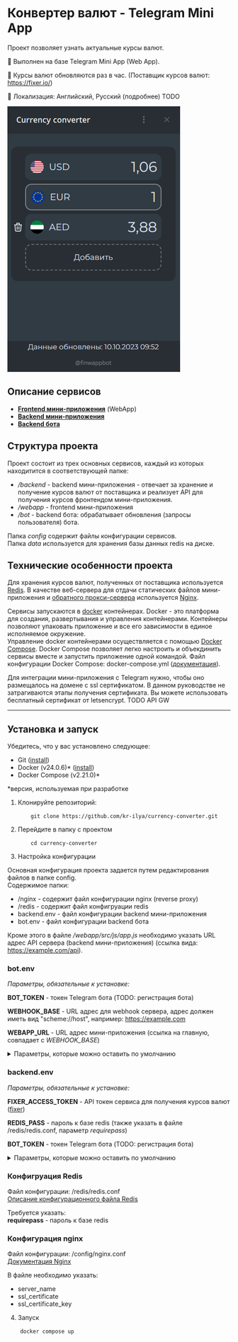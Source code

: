 # Конвертер валют - Telegram Mini App

Проект позволяет узнать актуальные курсы валют.  

🔸 Выполнен на базе Telegram Mini App (Web App).  

🔸 Курсы валют обновляются раз в час. (Поставщик курсов валют: https://fixer.io/)  

🔸 Локализация: Английский, Русский (подробнее) TODO

![preview mini app][main_img]  


## Описание сервисов  

* **[Frontend мини-приложения][miniapp_docs]** (WebApp)
* **[Backend мини-приложения][backend_docs]**
* **[Backend бота][bot_docs]**

## Структура проекта  

Проект состоит из трех основных сервисов, каждый из которых находитится в соответствующей папке:  
* */backend* - backend мини-приложения - отвечает за хранение и получение курсов валют от поставщика и реализует API для получения курсов фронтендом мини-приложения.
* */webapp* - frontend мини-приложения
* */bot* - backend бота: обрабатывает обновления (запросы пользователя) бота. 

Папка *config* содержит файлы конфигурации сервисов.  
Папка *data* используется для хранения базы данных redis на диске.

## Технические особенности проекта

Для хранения курсов валют, полученных от поставщика используется [Redis][redis].
В качестве веб-сервера для отдачи статических файлов мини-приложения и [обратного прокси-сервера][reverse_proxy] используется [Nginx][nginx].  

Сервисы запускаются в [docker][docker] контейнерах. Docker - это платформа для создания, развертывания и управления контейнерами. Контейнеры позволяют упаковать приложение и все его зависимости в единое исполняемое окружение.  
Управление docker контейнерами осуществляется с помощью [Docker Compose][docker_compose]. Docker Compose позволяет легко настроить и объекдинить сервисы вместе и запустить приложение одной командой. Файл конфигурации Docker Compose: docker-compose.yml ([документация][compose_config]). 

Для интеграции мини-приложения с Telegram нужно, чтобы оно размещалось на домене с ssl сертификатом. В данном руководстве не затрагиваются этапы получения сертификата. Вы можете использовать бесплатный сертификат от letsencrypt. TODO API GW

---

## Установка и запуск

Убедитесь, что у вас установлено следующее:  
* Git ([install][git_download])
* Docker (v24.0.6)* ([install][install_docker])
* Docker Compose (v2.21.0)*

*версия, используемая при разработке  

1. Клонируйте репозиторий:

    ```shell
        git clone https://github.com/kr-ilya/currency-converter.git
    ```
2. Перейдите в папку с проектом  

    ```shell
        cd currency-converter
    ```

3. Настройка конфигурации

Основная конфигурация проекта задается путем редактирования файлов в папке config.  
Содержимое папки:  
* /nginx - содержит файл конфигурации nginx (reverse proxy)
* /redis - содержит файл конфигруации redis
* backend.env - файл конфигурации backend мини-приложения 
* bot.env - файл конфигурации backend бота

Кроме этого в файле */webapp/src/js/app.js* необходимо указать URL адрес API сервера (backend мини-приложения) (ссылка вида:  https://example.com/api).

### bot.env

*Параметры, обязательные к установке:*    

**BOT_TOKEN** - токен Telegram бота (TODO: регистрация бота)  

**WEBHOOK_BASE** - URL адрес для webhook сервера, адрес должен иметь вид "scheme://host", например: https://example.com  

**WEBAPP_URL** - URL адрес мини-приложения (ссылка на главную, совпадает с *WEBHOOK_BASE*)

<details>
<summary>Параметры, которые можно оставить по умолчанию</summary> 

**LOGGER_TYPE** - тип логирования (prod/dev)  

**LISTEN_ADDRESS** - адрес с портом webhook сервера бота.  
При изменении также изменить порт в файле /config/nginx/nginx.conf. (в разделе *upstream bot*)  

</details>

### backend.env  

*Параметры, обязательные к установке:*  

**FIXER_ACCESS_TOKEN** - API токен сервиса для получения курсов валют ([fixer][fixer])  

**REDIS_PASS** - пароль к базе redis (также указать в файле /redis/redis.conf, параметр *requirepass*)

**BOT_TOKEN** - токен Telegram бота (TODO: регистрация бота)

<details>
<summary>Параметры, которые можно оставить по умолчанию</summary> 

**LISTEN_ADDRESS** - адрес с портом backend сервера бота.  
При изменении также изменить порт в файле /config/nginx/nginx.conf. (в разделе *upstream api*)

**LOGGER_TYPE** - тип логирования (prod/dev)  

**REDIS_DB=0** - номер базы данных redis  

**REDIS_HOST** - хост redis (соответствует названию сервиса из docker-compose.yml)

**REDIS_PORT** - порт redis (также указать в файле /redis/redis.conf, параметр *port*)
</details>

### Конфигруация Redis

Файл конфигурации: /redis/redis.conf  
[Описание конфигурационного файла Redis][redis_config]

Требуется указать:  
**requirepass** - пароль к базе redis

### Конфигурация nginx

Файл конфигурации: /config/nginx.conf  
[Документация Nginx][nginx_docs]  

В файле необходимо указать:  
* server_name  
* ssl_certificate  
* ssl_certificate_key



4. Запуск  

```shell
    docker compose up
```


[//]: # (LINKS)
[main_img]: ./assets/main.png
[redis]: https://redis.io/
[reverse_proxy]: https://en.wikipedia.org/wiki/Reverse_proxy
[nginx]: https://nginx.org/en/
[docker]: https://www.docker.com/get-started/
[docker_compose]: https://docs.docker.com/compose/
[git_download]: https://git-scm.com/downloads
[install_docker]: https://docs.docker.com/engine/install/
[fixer]: https://fixer.io/
[redis_config]: https://redis.io/docs/management/config-file/
[nginx_docs]: https://nginx.org/en/docs/
[compose_config]: https://docs.docker.com/compose/compose-file/03-compose-file/
[miniapp_docs]: ./miniapp_ru.md
[backend_docs]: ./backend_ru.md
[bot_docs]: ./bot_ru.md